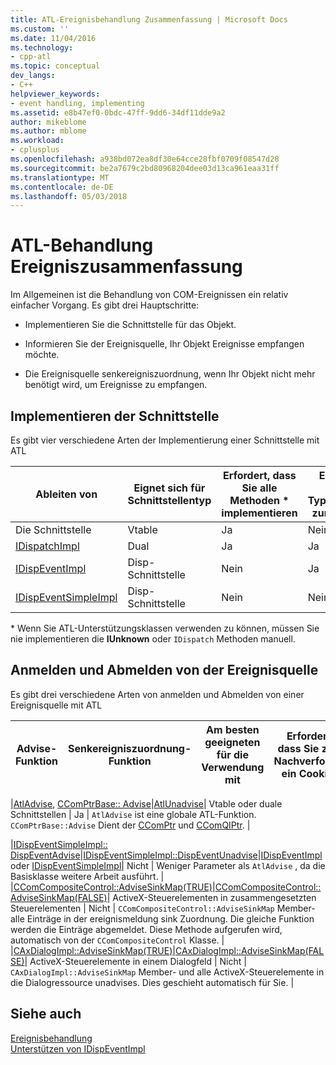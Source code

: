 ```yaml
---
title: ATL-Ereignisbehandlung Zusammenfassung | Microsoft Docs
ms.custom: ''
ms.date: 11/04/2016
ms.technology:
- cpp-atl
ms.topic: conceptual
dev_langs:
- C++
helpviewer_keywords:
- event handling, implementing
ms.assetid: e8b47ef0-0bdc-47ff-9dd6-34df11dde9a2
author: mikeblome
ms.author: mblome
ms.workload:
- cplusplus
ms.openlocfilehash: a938bd072ea8df30e64cce28fbf0709f08547d28
ms.sourcegitcommit: be2a7679c2bd80968204dee03d13ca961eaa31ff
ms.translationtype: MT
ms.contentlocale: de-DE
ms.lasthandoff: 05/03/2018
---
```

# <a name="atl-event-handling-summary"></a>ATL-Behandlung Ereigniszusammenfassung
Im Allgemeinen ist die Behandlung von COM-Ereignissen ein relativ einfacher Vorgang. Es gibt drei Hauptschritte:  
  
-   Implementieren Sie die Schnittstelle für das Objekt.  
  
-   Informieren Sie der Ereignisquelle, Ihr Objekt Ereignisse empfangen möchte.  
  
-   Die Ereignisquelle senkereigniszuordnung, wenn Ihr Objekt nicht mehr benötigt wird, um Ereignisse zu empfangen.  
  
## <a name="implementing-the-interface"></a>Implementieren der Schnittstelle  
 Es gibt vier verschiedene Arten der Implementierung einer Schnittstelle mit ATL  
  
|Ableiten von|Eignet sich für Schnittstellentyp|Erfordert, dass Sie alle Methoden * implementieren|Erfordert eine Typbibliothek zur Laufzeit|  
|-----------------|---------------------------------|---------------------------------------------|-----------------------------------------|  
|Die Schnittstelle|Vtable|Ja|Nein|  
|[IDispatchImpl](../atl/reference/idispatchimpl-class.md)|Dual|Ja|Ja|  
|[IDispEventImpl](../atl/reference/idispeventimpl-class.md)|Disp-Schnittstelle|Nein|Ja|  
|[IDispEventSimpleImpl](../atl/reference/idispeventsimpleimpl-class.md)|Disp-Schnittstelle|Nein|Nein|  
  
 \* Wenn Sie ATL-Unterstützungsklassen verwenden zu können, müssen Sie nie implementieren die **IUnknown** oder `IDispatch` Methoden manuell.  
  
## <a name="advising-and-unadvising-the-event-source"></a>Anmelden und Abmelden von der Ereignisquelle  
 Es gibt drei verschiedene Arten von anmelden und Abmelden von einer Ereignisquelle mit ATL  
  
|Advise-Funktion|Senkereigniszuordnung-Funktion|Am besten geeigneten für die Verwendung mit|Erfordert, dass Sie zum Nachverfolgen ein Cookies|Kommentare|  
|---------------------|-----------------------|--------------------------------|---------------------------------------------|--------------|  

|[AtlAdvise](reference/connection-point-global-functions.md#atladvise), [CComPtrBase:: Advise](../atl/reference/ccomptrbase-class.md#advise)|[AtlUnadvise](reference/connection-point-global-functions.md#atlunadvise)| Vtable oder duale Schnittstellen | Ja | `AtlAdvise` ist eine globale ATL-Funktion. `CComPtrBase::Advise` Dient der [CComPtr](../atl/reference/ccomptr-class.md) und [CComQIPtr](../atl/reference/ccomqiptr-class.md). |  

|[IDispEventSimpleImpl:: DispEventAdvise](../atl/reference/idispeventsimpleimpl-class.md#dispeventadvise)|[IDispEventSimpleImpl::DispEventUnadvise](../atl/reference/idispeventsimpleimpl-class.md#dispeventunadvise)|[IDispEventImpl](../atl/reference/idispeventimpl-class.md) oder [ IDispEventSimpleImpl](../atl/reference/idispeventsimpleimpl-class.md)| Nicht | Weniger Parameter als `AtlAdvise` , da die Basisklasse weitere Arbeit ausführt. |  
|[CComCompositeControl::AdviseSinkMap(TRUE)](../atl/reference/ccomcompositecontrol-class.md#advisesinkmap)|[CComCompositeControl::AdviseSinkMap(FALSE)](../atl/reference/ccomcompositecontrol-class.md#advisesinkmap)| ActiveX-Steuerelementen in zusammengesetzten Steuerelementen | Nicht | `CComCompositeControl::AdviseSinkMap` Member-alle Einträge in der ereignismeldung sink Zuordnung. Die gleiche Funktion werden die Einträge abgemeldet. Diese Methode aufgerufen wird, automatisch von der `CComCompositeControl` Klasse. |  
|[CAxDialogImpl::AdviseSinkMap(TRUE)](../atl/reference/caxdialogimpl-class.md#advisesinkmap)|[CAxDialogImpl::AdviseSinkMap(FALSE)](../atl/reference/caxdialogimpl-class.md#advisesinkmap)| ActiveX-Steuerelemente in einem Dialogfeld | Nicht | `CAxDialogImpl::AdviseSinkMap` Member- und alle ActiveX-Steuerelemente in die Dialogressource unadvises. Dies geschieht automatisch für Sie. |  
  
## <a name="see-also"></a>Siehe auch  
 [Ereignisbehandlung](../atl/event-handling-and-atl.md)   
 [Unterstützen von IDispEventImpl](../atl/supporting-idispeventimpl.md)


